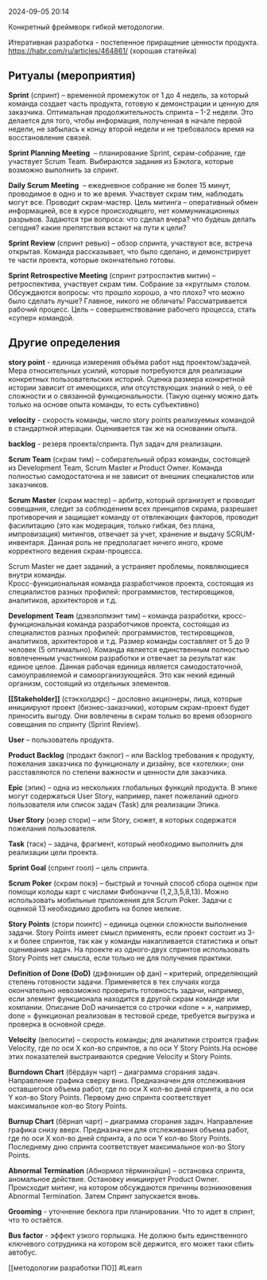  2024-09-05 20:14

Конкретный фреймворк гибкой методологии.

Итеративная разработка - постепенное приращение ценности продукта.
https://habr.com/ru/articles/464861/ (хорошая статейка)

## Ритуалы (мероприятия)

**Sprint** (спринт) – временной промежуток от 1 до 4 недель, за который команда создает часть продукта, готовую к демонстрации и ценную для заказчика. Оптимальная продолжительность спринта – 1-2 недели. Это делается для того, чтобы информация, полученная в начале первой недели, не забылась к концу второй недели и не требовалось время на восстановление связей.  

**Sprint Planning Meeting**  – планирование Sprint, скрам-собрание, где участвует Scrum Team. Выбираются задания из Бэклога, которые возможно выполнить за спринт.  

**Daily Scrum Meeting**  – ежедневное собрание не более 15 минут, проводимое в одно и то же время. Участвует скрам тим, наблюдать могут все. Проводит скрам-мастер. Цель митинга – оперативный обмен информацией, все в курсе происходящего, нет коммуникационных разрывов. Задаются три вопроса: что сделал вчера? что будешь делать сегодня? какие препятствия встают на пути к цели?  
  
**Sprint Review** (спринт ревью) – обзор спринта, участвуют все, встреча открытая. Команда рассказывает, что было сделано, и демонстрирует те части проекта, которые окончательно готовы.  
  
**Sprint Retrospective Meeting** (спринт рэтроспэктив митин) – ретроспектива, участвует скрам тим. Собрание за «круглым» столом. Обсуждаются вопросы: что прошло хорошо, а что плохо? что можно было сделать лучше? Главное, никого не обличать! Рассматривается рабочий процесс. Цель – совершенствование рабочего процесса, стать «супер» командой. 
## Другие определения

**story point** - единица измерения объёма работ над проектом/задачей. Мера относительных усилий, которые потребуются для реализации конкретных пользовательских историй. Оценка размера конкретной истории зависит от имеющихся, или отсутствующих знаний о ней, о её сложности и о связанной функциональности. (Такую оценку можно дать только на основе опыта команды, то есть субъективно)

**velocity** - скорость команды, число story points реализуемых командой в стандартной итерации. Оценивается так же на основании опыта.

**backlog** - резерв проекта/спринта. Пул задач для реализации.

**Scrum Team** (скрам тим) – собирательный образ команды, состоящей из Development Team, Scrum Master и Product Owner. Команда полностью самодостаточна и не зависит от внешних специалистов или заказчиков.  
  
**Scrum Master** (скрам мастер) – арбитр, который организует и проводит совещания, следит за соблюдением всех принципов скрама, разрешает противоречия и защищает команду от отвлекающих факторов, проводит фасилитацию (это как модерация, только гибкая, без плана, импровизация) митингов, отвечает за учет, хранение и выдачу SCRUM-инвентаря. Данная роль не предполагает ничего иного, кроме корректного ведения скрам-процесса.  
  
Scrum Master не дает заданий, а устраняет проблемы, появляющиеся внутри команды.  
Кросс-функциональная команда разработчиков проекта, состоящая из специалистов разных профилей: программистов, тестировщиков, аналитиков, архитекторов и т.д.  
  
**Development Team** (дэвэлопмэнт тим) – команда разработки, кросс-функциональная команда разработчиков проекта, состоящая из специалистов разных профилей: программистов, тестировщиков, аналитиков, архитекторов и т.д. Размер команды составляет от 5 до 9 человек (5 оптимально). Команда является единственным полностью вовлеченным участником разработки и отвечает за результат как единое целое. Данная рабочая единица является самодостаточной, самоуправляемой и самоорганизующейся. Это как некий единый организм, состоящий из отдельных элементов.  
  
**[[Stakeholder]]** (стэкхолдэрс) – дословно акционеры, лица, которые инициируют проект (бизнес-заказчики), которым скрам-проект будет приносить выгоду. Они вовлечены в скрам только во время обзорного совещания по спринту (Sprint Review).  
  
**User** – пользователь продукта.  
  
**Product Backlog** (продакт бэклог) – или Backlog требования к продукту, пожелания заказчика по функционалу и дизайну, все «хотелки»; они расставляются по степени важности и ценности для заказчика.  
  
**Epic** (эпик) – одна из нескольких глобальных функций продукта. В эпике могут содержаться User Story, например, пакет пожеланий одного пользователя или список задач (Task) для реализации Эпика.  
  
**User Story** (юзер стори) – или Story, cюжет, в которых содержатся пожелания пользователя.  
  
**Task** (таск) – задача, фрагмент, который необходимо выполнить для реализации цели проекта.  

**Sprint Goal** (спринт гоол) – цель спринта.  

**Scrum Poker** (скрам покэ) – быстрый и точный способ сбора оценок при помощи колоды карт с числами Фибоначчи (1,2,3,5,8,13). Можно использовать мобильные приложения для Scrum Poker. Задачи с оценкой 13 необходимо дробить на более мелкие.  
  
**Story Points** (стори поинтc) – единица оценки сложности выполнения задачи. Story Points имеет смысл применять, если проект состоит из 3-х и более спринтов, так как у команды накапливается статистика и опыт оценивания задач. На проекте из одного-двух спринтов использовать Story Points нет смысла, если только не для получения практики.  
   
  
**Definition of Done (DoD)** (дэфэнишин оф дан) – критерий, определяющий степень готовности задачи. Применяется в тех случаях когда окончательно невозможно проверить готовность задачи, например, если элемент функционала находится в другой скрам команде или компании. Описание DoD начинается со строчки «done = », например, done = функционал реализован в тестовой среде, требуется выгрузка и проверка в основной среде.  
  
**Velocity** (велосити) – скорость команды; для аналитики строится график Velocity, где по оси Х кол-во спринтов, а по оси Y Story Points.На основе этих показателей выстраиваются средние Velocity и Story Points.  
  
**Burndown Chart** (бёрдаун чарт) – диаграмма сгорания задач. Направление графика сверху вниз. Предназначен для отслеживания оставшегося объема работ, где по оси Х кол-во дней спринта, а по оси Y кол-во Story Points. Первому дню спринта соответствует максимальное кол-во Story Points.  
  
**Burnup Chart** (бёрнап чарт) – диаграмма сгорания задач. Направление графика снизу вверх. Предназначен для отслеживания объема работ, где по оси Х кол-во дней спринта, а по оси Y кол-во Story Points. Последнему дню спринта соответствует максимальное кол-во Story Points.  
  
**Abnormal Termination** (Абнормол тёрминэйшн) – остановка спринта, аномальное действие. Остановку инициирует Product Owner. Происходит митинг, на котором обсуждаются причины возникновения Abnormal Termination. Затем Спринт запускается вновь.

**Grooming** - уточнение беклога при планировании. Что то идет в спринт, что то остаётся.

**Bus factor** - эффект узкого горлышка. Не должно быть единственного ключевого сотрудника на котором всё держится, его может таки сбить автобус.

[[методологии разработки ПО]]
#Learn